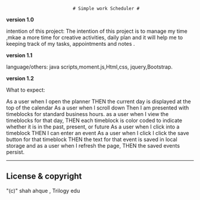                              # Simple work Scheduler #

**version 1.0**

intention of this project:
                            The intention of this project is to manage my time ,mkae a more time for
creative activities, daily plan and it will help me to keeping track of my tasks, appointments and notes .


**version 1.1**

language/others:
             java scripts,moment.js,Html,css, jquery,Bootstrap.

**version 1.2**

What to expect:
              
 As a user when I open the planner
THEN the current day is displayed at the top of the calendar
 As a user when I scroll down
Then I am presented with timeblocks for standard business hours.
as a user when  I view the timeblocks for that day,
THEN each timeblock is color coded to indicate whether it is in the past, present, or future
As a user when  I click into a timeblock
THEN I can enter an event
As a user when I click I click the save button for that timeblock
THEN the text for that event is saved in local storage
and as a user when I refresh the page,
THEN the saved events persist.

---
## License & copyright
  "(c)" shah ahque , Trilogy edu 










